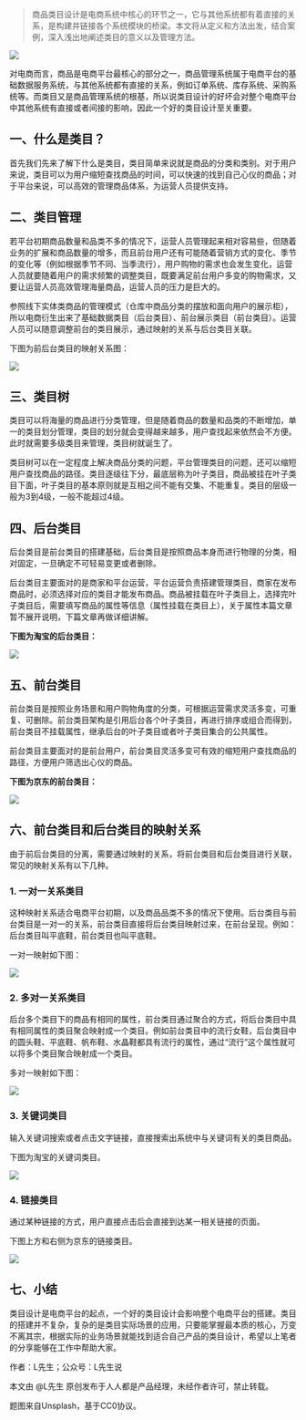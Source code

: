 > 商品类目设计是电商系统中核心的环节之一，它与其他系统都有着直接的关系，是构建并链接各个系统模块的桥梁。本文将从定义和方法出发，结合案例，深入浅出地阐述类目的意义以及管理方法。

![](https://image.woshipm.com/wp-files/2020/03/qZIzoCwKWzuAdgaHBLNP.jpg)

对电商而言，商品是电商平台最核心的部分之一，商品管理系统属于电商平台的基础数据服务系统，与其他系统都有直接的关系，例如订单系统、库存系统、采购系统等。而类目又是商品管理系统的根基，所以说类目设计的好坏会对整个电商平台中其他系统有直接或者间接的影响，因此一个好的类目设计至关重要。

## 一、什么是类目？

首先我们先来了解下什么是类目，类目简单来说就是商品的分类和类别。对于用户来说，类目可以为用户缩短查找商品的时间，可以快速的找到自己心仪的商品；对于平台来说，可以高效的管理商品体系，为运营人员提供支持。

## 二、类目管理

若平台初期商品数量和品类不多的情况下，运营人员管理起来相对容易些，但随着业务的扩展和商品数量的增多，而且前台用户还有可能随着营销方式的变化、季节的变化等（例如根据季节不同、当季流行），用户购物的需求也会发生变化，运营人员就要随着用户的需求频繁的调整类目，既要满足前台用户多变的购物需求，又要让运营人员高效管理海量商品，运营人员的压力是巨大的。

参照线下实体类商品的管理模式（仓库中商品分类的摆放和面向用户的展示柜），所以电商衍生出来了基础数据类目（后台类目）、前台展示类目（前台类目）。运营人员可以随意调整前台的类目展示，通过映射的关系与后台类目关联。

下图为前后台类目的映射关系图：

![](https://image.woshipm.com/wp-files/2020/03/50Je2JCw5AP0VHdFd24b.png)

## 三、类目树

类目可以将海量的商品进行分类管理，但是随着商品的数量和品类的不断增加，单一的类目划分管理，类目的划分就会变得越来越多，用户查找起来依然会不方便。此时就需要多级类目来管理，类目树就诞生了。

类目树可以在一定程度上解决商品分类的问题，平台管理类目的问题，还可以缩短用户查找商品的路径。类目逐级往下分，最底层称为叶子类目，商品被挂在叶子类目下面，叶子类目的基本原则就是互相之间不能有交集、不能重复。类目的层级一般为3到4级，一般不能超过4级。

## 四、后台类目

后台类目是前台类目的搭建基础，后台类目是按照商品本身而进行物理的分类，相对固定，一旦确定不可轻易变更或者删除。

后台类目主要面对的是商家和平台运营，平台运营负责搭建管理类目，商家在发布商品时，必须选择对应的类目才能发布商品。商品被挂载在叶子类目上，选择完叶子类目后，需要填写商品的属性等信息（属性挂载在类目上），关于属性本篇文章暂不展开说明，下篇文章再做详细讲解。

**下图为淘宝的后台类目：**

![](https://image.woshipm.com/wp-files/2020/03/RCXdh5By4796y8IB0yj9.png)

## 五、前台类目

前台类目是按照业务场景和用户购物角度的分类，可根据运营需求灵活多变，可重复、可删除。前台类目架构是引用后台各个叶子类目，再进行排序或组合而得到，前台类目不挂载属性，继承后台的叶子类目或者叶子类目集合的公共属性。

前台类目主要面对的是前台用户，前台类目灵活多变可有效的缩短用户查找商品的路径，方便用户筛选出心仪的商品。

**下图为京东的前台类目：**

![](https://image.woshipm.com/wp-files/2020/03/8BkZCw6A4vRSsnvPESlk.png)

## 六、前台类目和后台类目的映射关系

由于前后台类目的分离，需要通过映射的关系，将前台类目和后台类目进行关联，常见的映射关系有以下几种。

### 1\. 一对一关系类目

这种映射关系适合电商平台初期，以及商品品类不多的情况下使用。后台类目与前台类目是一对一的关系，前台类目直接将后台类目映射过来，在前台呈现。例如：后台类目叫平底鞋，前台类目也叫平底鞋。

一对一映射如下图：

![](https://image.woshipm.com/wp-files/2020/03/9u1u9lcRNRhSgZ6tXlhA.png)

### 2\. 多对一关系类目

后台多个类目下的商品有相同的属性，前台类目通过聚合的方式，将后台类目中具有相同属性的类目聚合映射成一个类目。例如前台类目中的流行女鞋，后台类目中的圆头鞋、平底鞋、帆布鞋、水晶鞋都具有流行的属性，通过“流行”这个属性就可以将多个类目聚合映射成一个类目。

多对一映射如下图：

![](https://image.woshipm.com/wp-files/2020/03/6mBV1fAHW1fajk5v5FmL.png)

### 3\. 关键词类目

输入关键词搜索或者点击文字链接，直接搜索出系统中与关键词有关的类目商品。

下图为淘宝的关键词类目。

![](https://image.woshipm.com/wp-files/2020/03/e5apsvI2GDd85iG9GBXj.png)

### 4\. 链接类目

通过某种链接的方式，用户直接点击后会直接到达某一相关链接的页面。

下图上方和右侧为京东的链接类目。

![](https://image.woshipm.com/wp-files/2020/03/9lzD2lH9nsKZzFpDeM2b.png)

## 七、小结

类目设计是电商平台的起点，一个好的类目设计会影响整个电商平台的搭建。类目的搭建并不复杂，复杂的是类目实际场景的应用，只要能掌握最本质的核心，万变不离其宗，根据实际的业务场景就能找到适合自己产品的类目设计，希望以上笔者的分享能够在工作中帮助大家。

作者：L先生；公众号：L先生说

本文由 @L先生 原创发布于人人都是产品经理，未经作者许可，禁止转载。

题图来自Unsplash，基于CC0协议。